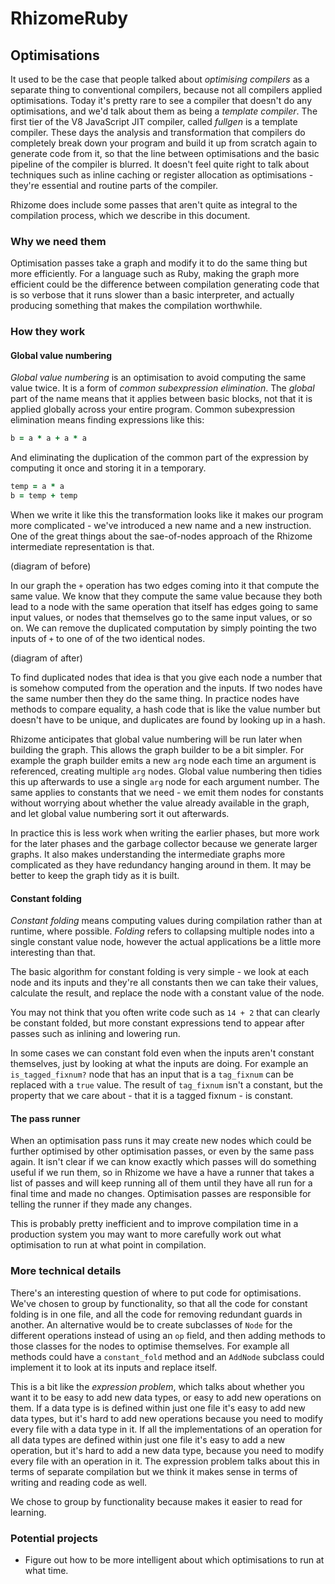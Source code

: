 # RhizomeRuby

## Optimisations

It used to be the case that people talked about *optimising compilers* as a
separate thing to conventional compilers, because not all compilers applied
optimisations. Today it's pretty rare to see a compiler that doesn't do any
optimisations, and we'd talk about them as being a *template compiler*. The
first tier of the V8 JavaScript JIT compiler, called *fullgen* is a template
compiler. These days the analysis and transformation that compilers do
completely break down your program and build it up from scratch again to
generate code from it, so that the line between optimisations and the basic
pipeline of the compiler is blurred. It doesn't feel quite right to talk about
techniques such as inline caching or register allocation as optimisations -
they're essential and routine parts of the compiler.

Rhizome does include some passes that aren't quite as integral to the
compilation process, which we describe in this document.

### Why we need them

Optimisation passes take a graph and modify it to do the same thing but more
efficiently. For a language such as Ruby, making the graph more efficient could
be the difference between compilation generating code that is so verbose that it
runs slower than a basic interpreter, and actually producing something that
makes the compilation worthwhile.

### How they work

#### Global value numbering

*Global value numbering* is an optimisation to avoid computing the same value
twice. It is a form of *common subexpression elimination*. The *global* part of
the name means that it applies between basic blocks, not that it is applied
globally across your entire program. Common subexpression elimination means
finding expressions like this:

```ruby
b = a * a + a * a
```

And eliminating the duplication of the common part of the expression by
computing it once and storing it in a temporary.

```ruby
temp = a * a
b = temp + temp
```

When we write it like this the transformation looks like it makes our program
more complicated - we've introduced a new name and a new instruction. One of the
great things about the sae-of-nodes approach of the Rhizome intermediate
representation is that.

(diagram of before)

In our graph the `+` operation has two edges coming into it that compute the
same value. We know that they compute the same value because they both lead to a
node with the same operation that itself has edges going to same input values,
or nodes that themselves go to the same input values, or so on. We can remove
the duplicated computation by simply pointing the two inputs of `+` to one of of
the two identical nodes.

(diagram of after)

To find duplicated nodes that idea is that you give each node a number that is
somehow computed from the operation and the inputs. If two nodes have the same
number then they do the same thing. In practice nodes have methods to compare
equality, a hash code that is like the value number but doesn't have to be
unique, and duplicates are found by looking up in a hash.

Rhizome anticipates that global value numbering will be run later when building
the graph. This allows the graph builder to be a bit simpler. For example the
graph builder emits a new `arg` node each time an argument is referenced,
creating multiple `arg` nodes. Global value numbering then tidies this up
afterwards to use a single `arg` node for each argument number. The same applies
to constants that we need - we emit them nodes for constants without worrying
about whether the value already available in the graph, and let global value
numbering sort it out afterwards.

In practice this is less work when writing the earlier phases, but more work for
the later phases and the garbage collector because we generate larger graphs. It
also makes understanding the intermediate graphs more complicated as they have
redundancy hanging around in them. It may be better to keep the graph tidy as it
is built.

#### Constant folding

*Constant folding* means computing values during compilation rather than at
runtime, where possible. *Folding* refers to collapsing multiple nodes into a
single constant value node, however the actual applications be a little more
interesting than that.

The basic algorithm for constant folding is very simple - we look at each node
and its inputs and they're all constants then we can take their values,
calculate the result, and replace the node with a constant value of the node.

You may not think that you often write code such as `14 + 2` that can clearly be
constant folded, but more constant expressions tend to appear after passes such
as inlining and lowering run.

In some cases we can constant fold even when the inputs aren't constant
themselves, just by looking at what the inputs are doing. For example an
`is_tagged_fixnum?` node that has an input that is a `tag_fixnum` can be
replaced with a `true` value. The result of `tag_fixnum` isn't a constant, but
the property that we care about - that it is a tagged fixnum - is constant.

#### The pass runner

When an optimisation pass runs it may create new nodes which could be further
optimised by other optimisation passes, or even by the same pass again. It isn't
clear if we can know exactly which passes will do something useful if we run
them, so in Rhizome we have a have a runner that takes a list of passes and will
keep running all of them until they have all run for a final time and made no
changes. Optimisation passes are responsible for telling the runner if they made
any changes.

This is probably pretty inefficient and to improve compilation time in a
production system you may want to more carefully work out what optimisation to
run at what point in compilation.

### More technical details

There's an interesting question of where to put code for optimisations. We've
chosen to group by functionality, so that all the code for constant folding is
in one file, and all the code for removing redundant guards in another. An
alternative would be to create subclasses of `Node` for the different operations
instead of using an `op` field, and then adding methods to those classes for the
nodes to optimise themselves. For example all methods could have a
`constant_fold` method and an `AddNode` subclass could implement it to look at
its inputs and replace itself.

This is a bit like the *expression problem*, which talks about whether you want
it to be easy to add new data types, or easy to add new operations on them. If a
data type is is defined within just one file it's easy to add new data types,
but it's hard to add new operations because you need to modify every file with a
data type in it. If all the implementations of an operation for all data types
are defined within just one file it's easy to add a new operation, but it's hard
to add a new data type, because you need to modify every file with an operation
in it. The expression problem talks about this in terms of separate compilation
but we think it makes sense in terms of writing and reading code as well.

We chose to group by functionality because makes it easier to read for learning.

### Potential projects

* Figure out how to be more intelligent about which optimisations to run at
  what time.
